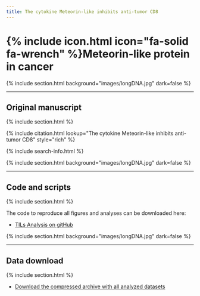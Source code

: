 ```yaml
---
title: The cytokine Meteorin-like inhibits anti-tumor CD8
---
```


# {% include icon.html icon="fa-solid fa-wrench" %}Meteorin-like protein in cancer

{% include section.html background="images/longDNA.jpg" dark=false %}
***
## Original manuscript
{% include section.html %}

{% include citation.html lookup="The cytokine Meteorin-like inhibits anti-tumor CD8" style="rich" %}

{% include search-info.html %}

{% include section.html background="images/longDNA.jpg" dark=false %}
***
## Code and scripts
{% include section.html %}

The code to reproduce all figures and analyses can be downloaded here:
- [TILs Analysis on gitHub](https://github.com/wikum/TILsMetaAnalysis)


{% include section.html background="images/longDNA.jpg" dark=false %}
***
## Data download
{% include section.html %}

- [Download the compressed archive with all analyzed datasets](data/TILs/TILsData.tar.gz)
 
